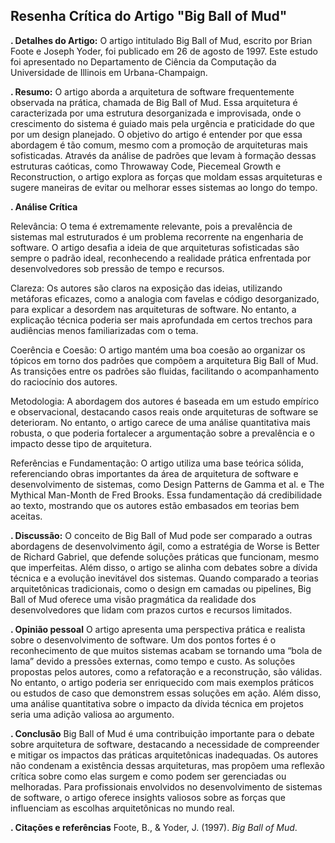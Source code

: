 ## Resenha Crítica do Artigo "Big Ball of Mud"

**. Detalhes do Artigo:** O artigo intitulado Big Ball of Mud, escrito por Brian Foote e Joseph Yoder, foi publicado em 26 de agosto de 1997. Este estudo foi apresentado no Departamento de Ciência da Computação da Universidade de Illinois em Urbana-Champaign.

**. Resumo:** O artigo aborda a arquitetura de software frequentemente observada na prática, chamada de Big Ball of Mud. Essa arquitetura é caracterizada por uma estrutura desorganizada e improvisada, onde o crescimento do sistema é guiado mais pela urgência e praticidade do que por um design planejado. O objetivo do artigo é entender por que essa abordagem é tão comum, mesmo com a promoção de arquiteturas mais sofisticadas. Através da análise de padrões que levam à formação dessas estruturas caóticas, como Throwaway Code, Piecemeal Growth e Reconstruction, o artigo explora as forças que moldam essas arquiteturas e sugere maneiras de evitar ou melhorar esses sistemas ao longo do tempo.

**. Análise Crítica**

Relevância: O tema é extremamente relevante, pois a prevalência de sistemas mal estruturados é um problema recorrente na engenharia de software. O artigo desafia a ideia de que arquiteturas sofisticadas são sempre o padrão ideal, reconhecendo a realidade prática enfrentada por desenvolvedores sob pressão de tempo e recursos.

Clareza: Os autores são claros na exposição das ideias, utilizando metáforas eficazes, como a analogia com favelas e código desorganizado, para explicar a desordem nas arquiteturas de software. No entanto, a explicação técnica poderia ser mais aprofundada em certos trechos para audiências menos familiarizadas com o tema.

Coerência e Coesão: O artigo mantém uma boa coesão ao organizar os tópicos em torno dos padrões que compõem a arquitetura Big Ball of Mud. As transições entre os padrões são fluidas, facilitando o acompanhamento do raciocínio dos autores.

Metodologia: A abordagem dos autores é baseada em um estudo empírico e observacional, destacando casos reais onde arquiteturas de software se deterioram. No entanto, o artigo carece de uma análise quantitativa mais robusta, o que poderia fortalecer a argumentação sobre a prevalência e o impacto desse tipo de arquitetura.

Referências e Fundamentação: O artigo utiliza uma base teórica sólida, referenciando obras importantes da área de arquitetura de software e desenvolvimento de sistemas, como Design Patterns de Gamma et al. e The Mythical Man-Month de Fred Brooks. Essa fundamentação dá credibilidade ao texto, mostrando que os autores estão embasados em teorias bem aceitas.

**. Discussão:** O conceito de Big Ball of Mud pode ser comparado a outras abordagens de desenvolvimento ágil, como a estratégia de Worse is Better de Richard Gabriel, que defende soluções práticas que funcionam, mesmo que imperfeitas. Além disso, o artigo se alinha com debates sobre a dívida técnica e a evolução inevitável dos sistemas. Quando comparado a teorias arquitetônicas tradicionais, como o design em camadas ou pipelines, Big Ball of Mud oferece uma visão pragmática da realidade dos desenvolvedores que lidam com prazos curtos e recursos limitados.

**. Opinião pessoal**
O artigo apresenta uma perspectiva prática e realista sobre o desenvolvimento de software. Um dos pontos fortes é o reconhecimento de que muitos sistemas acabam se tornando uma “bola de lama” devido a pressões externas, como tempo e custo. As soluções propostas pelos autores, como a refatoração e a reconstrução, são válidas. No entanto, o artigo poderia ser enriquecido com mais exemplos práticos ou estudos de caso que demonstrem essas soluções em ação. Além disso, uma análise quantitativa sobre o impacto da dívida técnica em projetos seria uma adição valiosa ao argumento.

**. Conclusão**
Big Ball of Mud é uma contribuição importante para o debate sobre arquitetura de software, destacando a necessidade de compreender e mitigar os impactos das práticas arquitetônicas inadequadas. Os autores não condenam a existência dessas arquiteturas, mas propõem uma reflexão crítica sobre como elas surgem e como podem ser gerenciadas ou melhoradas. Para profissionais envolvidos no desenvolvimento de sistemas de software, o artigo oferece insights valiosos sobre as forças que influenciam as escolhas arquitetônicas no mundo real.

**. Citações e referências**
Foote, B., & Yoder, J. (1997). *Big Ball of Mud*.

